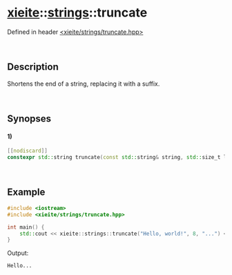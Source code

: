 # [xieite](../xieite.md)\:\:[strings](../strings.md)\:\:truncate
Defined in header [<xieite/strings/truncate.hpp>](../../include/xieite/strings/truncate.hpp)

&nbsp;

## Description
Shortens the end of a string, replacing it with a suffix.

&nbsp;

## Synopses
#### 1)
```cpp
[[nodiscard]]
constexpr std::string truncate(const std::string& string, std::size_t length, const std::string& suffix = "") noexcept;
```

&nbsp;

## Example
```cpp
#include <iostream>
#include <xieite/strings/truncate.hpp>

int main() {
    std::cout << xieite::strings::truncate("Hello, world!", 8, "...") << '\n';
}
```
Output:
```
Hello...
```
